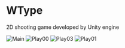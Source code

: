 # WType

2D shooting game developed by Unity engine

![Main](https://github.com/nupnup-hub/W-type/assets/59456231/6dae746f-33f5-42ef-a884-73c9a36f1c53)
![Play00](https://github.com/nupnup-hub/W-type/assets/59456231/56750902-0173-4bba-a359-4a7099e27fbb)
![Play03](https://github.com/nupnup-hub/W-type/assets/59456231/6aba2ec6-421b-49cf-9fe7-59ca77faa10a)
![Play01](https://github.com/nupnup-hub/W-type/assets/59456231/5d5415cb-ba0e-4326-ba47-3fc865d80d3f) 
